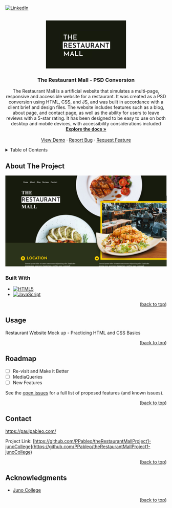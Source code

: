 
<a name="readme-top"></a>
<!--
*** Thanks for checking out the Best-README-Template. If you have a suggestion
*** that would make this better, please fork the repo and create a pull request
*** or simply open an issue with the tag "enhancement".
*** Don't forget to give the project a star!
*** Thanks again! Now go create something AMAZING! :D
-->

[![LinkedIn][linkedin-shield]][linkedin-url]

<!-- PROJECT LOGO -->
<br />
<div align="center">
  <a href="https://github.com/PPableo/theRestaurantMallProject1-junoCollege">
    <img src="images/logo.png" alt="Logo" width="250" height="150">
  </a>

<h3 align="center">The Restaurant Mall - PSD Conversion</h3>

  <p align="center">
The Restaurant Mall is a artificial website that simulates a multi-page, responsive and accessible website for a restaurant. It was created as a PSD conversion using HTML, CSS, and JS, and was built in accordance with a client brief and design files. The website includes features such as a blog, about page, and contact page, as well as the ability for users to leave reviews with a 5-star rating. It has been designed to be easy to use on both desktop and mobile devices, with accessibility considerations included
    <br />
    <a href="https://github.com/PPableo/theRestaurantMallProject1-junoCollege"><strong>Explore the docs »</strong></a>
    <br />
    <br />
    <a href="https://meeseeks-trivia.netlify.app/">View Demo</a>
    ·
    <a href="https://github.com/PPableo/theRestaurantMallProject1-junoCollege/issues">Report Bug</a>
    ·
    <a href="https://github.com/PPableo/theRestaurantMallProject1-junoCollege/issues">Request Feature</a>
  </p>
</div>


<!-- TABLE OF CONTENTS -->
<details>
  <summary>Table of Contents</summary>
  <ol>
    <li>
      <a href="#about-the-project">About The Project</a>
      <ul>
        <li><a href="#built-with">Built With</a></li>
      </ul>
    </li>
    <li><a href="#usage">Usage</a></li>
    <li><a href="#roadmap">Roadmap</a></li>
    <li><a href="#contact">Contact</a></li>
    <li><a href="#acknowledgments">Acknowledgments</a></li>
  </ol>
</details>


<!-- ABOUT THE PROJECT -->
## About The Project

[![Product Name Screen Shot][product-screenshot]](https://meeseeks-trivia.netlify.app/)

### Built With

* [![HTML5][HTML5.js]][HTML-url]
* [![JavaScript][JavaScript.js]][JavaScript-url]

<p align="right">(<a href="#readme-top">back to top</a>)</p>

<!-- USAGE EXAMPLES -->
## Usage

Restaurant Website Mock up - Practicing HTML and CSS Basics

<p align="right">(<a href="#readme-top">back to top</a>)</p>

<!-- ROADMAP -->
## Roadmap

- [ ] Re-visit and Make it Better
- [ ] MediaQueries
- [ ] New Features

See the [open issues](https://github.com/PPableo/theRestaurantMallProject1-junoCollege/issues) for a full list of proposed features (and known issues).

<p align="right">(<a href="#readme-top">back to top</a>)</p>

<!-- CONTACT -->
## Contact

https://paulpableo.com/

Project Link: [https://github.com/PPableo/theRestaurantMallProject1-junoCollege](https://github.com/PPableo/theRestaurantMallProject1-junoCollege)

<p align="right">(<a href="#readme-top">back to top</a>)</p>



<!-- ACKNOWLEDGMENTS -->
## Acknowledgments

* [Juno College](https://junocollege.com/)

<p align="right">(<a href="#readme-top">back to top</a>)</p>



<!-- MARKDOWN LINKS & IMAGES -->
<!-- https://www.markdownguide.org/basic-syntax/#reference-style-links -->
[contributors-shield]: https://img.shields.io/github/contributors/PPableo/theRestaurantMallProject1-junoCollege.svg?style=for-the-badge
[contributors-url]: https://github.com/PPableo/theRestaurantMallProject1-junoCollege/graphs/contributors
[issues-shield]: https://img.shields.io/github/issues/PPableo/theRestaurantMallProject1-junoCollege.svg?style=for-the-badge
[issues-url]: https://github.com/PPableo/theRestaurantMallProject1-junoCollege/issues
[linkedin-shield]: https://img.shields.io/badge/-LinkedIn-black.svg?style=for-the-badge&logo=linkedin&colorB=555
[linkedin-url]: https://linkedin.com/in/paulpableo
[product-screenshot]: images/screenshot.png
[HTML5.js]: https://img.shields.io/badge/HTML-E34F26?style=for-the-badge&logo=html5&logoColor=white
[HTML-url]: https://developer.mozilla.org/en-US/docs/Glossary/HTML5/
[JavaScript.js]: https://img.shields.io/badge/JavaScript-F7DF1E?style=for-the-badge&logo=JavaScript&logoColor=white
[JavaScript-url]: https://www.javascript.com/
